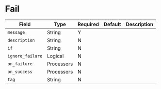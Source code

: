 # Fail

|Field|Type|Required|Default|Description|
|---|---|---|---|---|
|`message`|String|Y|||
|`description`|String|N|||
|`if`|String|N|||
|`ignore_failure`|Logical|N|||
|`on_failure`|Processors|N|||
|`on_success`|Processors|N|||
|`tag`|String|N|||
